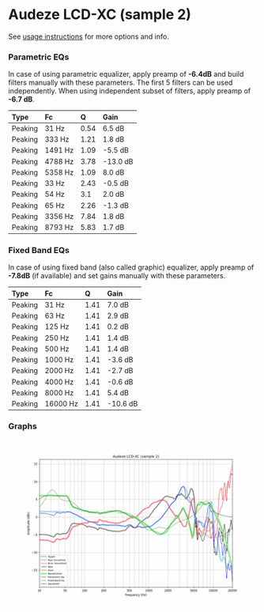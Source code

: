 # Audeze LCD-XC (sample 2)
See [usage instructions](https://github.com/jaakkopasanen/AutoEq#usage) for more options and info.

### Parametric EQs
In case of using parametric equalizer, apply preamp of **-6.4dB** and build filters manually
with these parameters. The first 5 filters can be used independently.
When using independent subset of filters, apply preamp of **-6.7 dB**.

| Type    | Fc      |    Q | Gain     |
|:--------|:--------|:-----|:---------|
| Peaking | 31 Hz   | 0.54 | 6.5 dB   |
| Peaking | 333 Hz  | 1.21 | 1.8 dB   |
| Peaking | 1491 Hz | 1.09 | -5.5 dB  |
| Peaking | 4788 Hz | 3.78 | -13.0 dB |
| Peaking | 5358 Hz | 1.09 | 8.0 dB   |
| Peaking | 33 Hz   | 2.43 | -0.5 dB  |
| Peaking | 54 Hz   | 3.1  | 2.0 dB   |
| Peaking | 65 Hz   | 2.26 | -1.3 dB  |
| Peaking | 3356 Hz | 7.84 | 1.8 dB   |
| Peaking | 8793 Hz | 5.83 | 1.7 dB   |

### Fixed Band EQs
In case of using fixed band (also called graphic) equalizer, apply preamp of **-7.8dB**
(if available) and set gains manually with these parameters.

| Type    | Fc       |    Q | Gain     |
|:--------|:---------|:-----|:---------|
| Peaking | 31 Hz    | 1.41 | 7.0 dB   |
| Peaking | 63 Hz    | 1.41 | 2.9 dB   |
| Peaking | 125 Hz   | 1.41 | 0.2 dB   |
| Peaking | 250 Hz   | 1.41 | 1.4 dB   |
| Peaking | 500 Hz   | 1.41 | 1.4 dB   |
| Peaking | 1000 Hz  | 1.41 | -3.6 dB  |
| Peaking | 2000 Hz  | 1.41 | -2.7 dB  |
| Peaking | 4000 Hz  | 1.41 | -0.6 dB  |
| Peaking | 8000 Hz  | 1.41 | 5.4 dB   |
| Peaking | 16000 Hz | 1.41 | -10.6 dB |

### Graphs
![](./Audeze%20LCD-XC%20(sample%202).png)